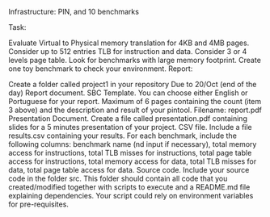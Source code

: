 Infrastructure: PIN, and 10 benchmarks

Task:

Evaluate Virtual to Physical memory translation for 4KB and 4MB pages.
Consider up to 512 entries TLB for instruction and data.
Consider 3 or 4 levels page table.
Look for benchmarks with large memory footprint.
Create one toy benchmark to check your environment.
Report:

Create a folder called project1 in your repository
Due to 20/Oct (end of the day)
Report document. SBC Template. You can choose either English or Portuguese for your report. Maximum of 6 pages containing the count (item 3 above) and the description and result of your pintool. Filename: report.pdf
Presentation Document. Create a file called presentation.pdf containing slides for a 5 minutes presentation of your project.
CSV file. Include a file results.csv containing your results. For each benchmark, include the following columns: benchmark name (nd input if necessary), total memory access for instructions, total TLB misses for instructions, total page table access for instructions, total memory access for data, total TLB misses for data, total page table access for data.
Source code. Include your source code in the folder src. This folder should contain all code that you created/modified together with scripts to execute and a README.md file explaining dependencies. Your script could rely on environment variables for pre-requisites.